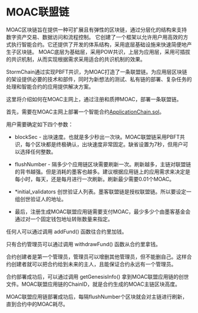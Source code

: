 # MOAC联盟链

MOAC区块链旨在提供一种可扩展且有弹性的区块链，通过分层化的结构来支持数字资产交易、数据访问和流程控制。 它创建了一个框架以允许用户用高效的方式执行智能合约。它还提供了开发的体系结构，采用底层基础设施来快速简便地产生子区块链。 MOAC底层为基础层，采用POW共识，上层为应用层，采用可插拔的共识机制，从而实现根据需求采用适合的共识机制的效果。

StormChain通过实现PBFT共识，为MOAC打造了一条联盟链。为应用层区块链的架设提供必要的技术和部件，同时为新想法的测试、私有链的部署、复杂任务的处理和智能合约的应用提供解决方案。

这里将介绍如何在MOAC主网上，通过注册和质押MOAC，部署一条联盟链。

首先，需要在MOAC主网上部署一个智能合约[ApplicationChain.sol](ApplicationChain.sol)。

用户需要确定如下四个参数：

* blockSec - 出块速度。也就是多少秒出一次块。MOAC联盟链采用PBFT共识，每个区块都是终极确认，出块速度非常固定。缺省设置为7秒，但用户可以选择任何整数。

* flushNumber - 隔多少个应用链区块需要刷新一次。刷新越多，主链对联盟链的背书越强。但是消耗的墨客也越多。建议根据应用链上的应用需求来决定是每小时，每天，还是每月进行一次刷新。刷新最少需要0.01个MOAC。

* *initial_validators 创世验证人列表。墨客联盟链是授权联盟链。所以要设定一组创世验证人的地址。

* 最后，注册生成MOAC联盟应用链需要支付MOAC，最少多少个由墨客基金会通过对一个固定钱包地址转账数量来指定。

任何人可以通过调用 addFund() 函数往合约里加钱。

只有合约管理员可以通过调用 withdrawFund() 函数从合约里拿钱。

合约创建者是第一个管理员，管理员可以增删其他管理员，但不能删自己。这样合约创建者就可以把合约给到未来的主人，且能保证合约永远有一个管理员。

合约部署成功后，可以通过调用 getGenesisInfo() 拿到MOAC联盟应用链的创世文件。MOAC联盟应用链的ChainID，就是合约生成的MOAC主链区块高度。

MOAC联盟应用链部署成功后，每隔flushNumber个区块就会对主链进行刷新，直到合约中的MOAC耗尽。



